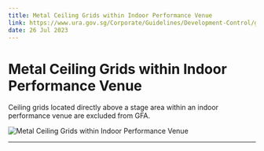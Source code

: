 ```yaml
---
title: Metal Ceiling Grids within Indoor Performance Venue
link: https://www.ura.gov.sg/Corporate/Guidelines/Development-Control/gross-floor-area/GFA/MetalCeilingGridswithinIndoorPerformanceVenue
date: 26 Jul 2023
---
```


# Metal Ceiling Grids within Indoor Performance Venue

Ceiling grids located directly above a stage area within an indoor performance venue are excluded from GFA.

![Metal Ceiling Grids within Indoor Performance Venue](https://www.ura.gov.sg/-/media/Corporate/Guidelines/Development-control/GFA/GFA-65-Metal-Ceiling-Grids-within-indoor-pref-venue.jpg?h=818&w=1000)

---



